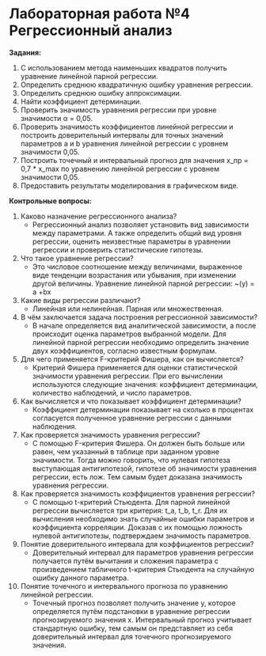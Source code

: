 # Лабораторная работа №4 Регрессионный анализ

**Задания:**

1. С использованием метода наименьших квадратов получить уравнение линейной парной регрессии.
2. Определить среднюю квадратичную ошибку уравнения регрессии.
3. Определить среднюю ошибку аппроксимации.
4. Найти коэффициент детерминации.
5. Проверить значимость уравнения регрессии при уровне значимости α = 0,05.
6. Проверить значимость коэффициентов линейной регрессии и построить доверительный интервалы для точных значений
   параметров a и b уравнения линейной регрессии с уровнем значимости 0,05.
7. Построить точечный и интервальный прогноз для значения x_пр = 0,7 * x_max по уравнению линейной регрессии с уровнем
   значимости 0,05.
8. Предоставить результаты моделирования в графическом виде.

**Контрольные вопросы:**

1. Каково назначение регрессионного анализа?
    - Регрессионный анализ позволяет установить вид зависимости между параметрами. А также определить общий вид уровня
      регрессии, оценить неизвестные параметры в уравнении регрессии и проверить статистические гипотезы.
2. Что такое уравнение регрессии?
    - Это числовое соотношение между величинами, выраженное виде тенденции возрастания или убывания, при изменении
      другой величины. Уравнение линейной парной регрессии: ~(y) = a +bx
3. Какие виды регрессии различают?
    - Линейная или нелинейная. Парная или множественная.
4. В чём заключается задача построения регрессионной зависимости?
    - В начале определяется вид аналитической зависимости, а после происходит оценка параметров выбранной модели. Для
      линейной парной регрессии необходимо определить значение двух коэффициентов, согласно известным формулам.
5. Для чего применяется F-критерий Фишера, как он вычисляется?
    - Критерий Фишера применяется для оценки статистической значимости уравнения регрессии. При его вычислении
      используются следующие значения: коэффициент детерминации, количество наблюдений, и число параметров.
6. Как вычисляется и что показывает коэффициент детерминации?
    - Коэффициент детерминации показывает на сколько в процентах согласуется полученное уравнение регрессии с данными
      наблюдения.
7. Как проверяется значимость уравнения регрессии?
    - С помощью F-критерия Фишера. Он должен быть больше или равен, чем указанный в таблице при заданном уровне
      значимости. Тогда можно говорить, что нулевая гипотеза выступающая антигипотезой, гипотезе об значимости уравнения
      регрессии, есть лож. Тем самым будет доказана значимость уравнения регрессии.
8. Как проверяется значимость коэффициентов уравнения регрессии?
    - С помощью t-критерий Стьюдента. Для парной линейной регрессии вычисляется три критерия: t_a, t_b, t_r. Для их
      вычисления необходимо знать случайные ошибки параметров и коэффициента корреляции. Доказав с их помощью ложность
      нулевой антигипотезы, подтверждаем значимость параметров.
9. Понятие доверительного интервала для коэффициентов регрессии?
    - Доверительный интервал для параметров уравнения регрессии получается путём вычитания и сложения параметра с
      произведением табличного t-критерия Стьюдента на случайную ошибку данного параметра.
10. Понятие точечного и интервального прогноза по уравнению линейной регрессии.
    - Точечный прогноз позволяет получить значение y, которое определяется путём подстановки в уравнение регрессии
      прогнозируемого значения x. Интервальный прогноз учитывает стандартную ошибку, тем самым он представляет из себя
      доверительный интервал для точечного прогнозируемого значения.
